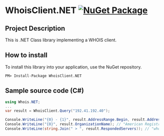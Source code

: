 # WhoisClient.NET [![NuGet Package](https://img.shields.io/nuget/v/WhoisClient.NET.svg)](https://www.nuget.org/packages/WhoisClient.NET/)

## Project Description

This is .NET Class library implementing a WHOIS client.

## How to install

To install this library into your application, use the NuGet repository.

```
PM> Install-Package WhoisClient.NET
```

## Sample source code (C#)

```csharp
using Whois.NET;
...
var result = WhoisClient.Query("192.41.192.40");

Console.WriteLine("{0} - {1}", result.AddressRange.Begin, result.AddressRange.End); // "199.71.0.0 - 199.71.0.255"
Console.WriteLine("{0}", result.OrganizationName); // "American Registry for Internet Numbers"
Console.WriteLine(string.Join(" > ", result.RespondedServers)); // "whois.arin.net" 
```
